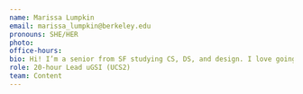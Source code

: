 ```yaml
---
name: Marissa Lumpkin
email: marissa_lumpkin@berkeley.edu
pronouns: SHE/HER
photo: 
office-hours: 
bio: Hi! I’m a senior from SF studying CS, DS, and design. I love going on runs in the Berkeley hills, designing/building things, and coffee shop hopping around campus. Super excited for another Data gr8 semester :)
role: 20-hour Lead uGSI (UCS2)
team: Content
---
```


